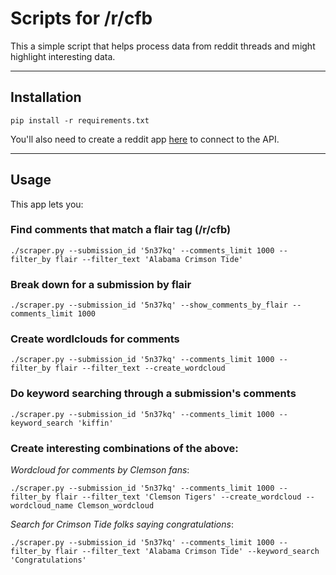 # Scripts for /r/cfb

This a simple script that helps process data from reddit threads and might highlight interesting data.

---

## Installation

`pip install -r requirements.txt`

You'll also need to create a reddit app [here](https://ssl.reddit.com/prefs/apps) to connect to the API.

---

## Usage

This app lets you:

### Find comments that match a flair tag (/r/cfb)

`./scraper.py --submission_id '5n37kq' --comments_limit 1000 --filter_by flair --filter_text 'Alabama Crimson Tide'`

### Break down for a submission by flair
`./scraper.py --submission_id '5n37kq' --show_comments_by_flair --comments_limit 1000`

### Create wordlclouds for comments
`./scraper.py --submission_id '5n37kq' --comments_limit 1000 --filter_by flair --filter_text --create_wordcloud`

### Do keyword searching through a submission's comments
`./scraper.py --submission_id '5n37kq' --comments_limit 1000 --keyword_search 'kiffin'`

### Create interesting combinations of the above:
*Wordcloud for comments by Clemson fans*:

`./scraper.py --submission_id '5n37kq' --comments_limit 1000 --filter_by flair --filter_text 'Clemson Tigers' --create_wordcloud --wordcloud_name Clemson_wordcloud`

*Search for Crimson Tide folks saying congratulations*:

`./scraper.py --submission_id '5n37kq' --comments_limit 1000 --filter_by flair --filter_text 'Alabama Crimson Tide' --keyword_search 'Congratulations'`

